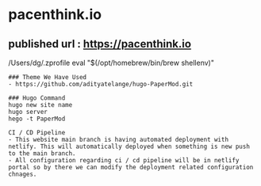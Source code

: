 # pacenthink.io

## published url : https://pacenthink.io


/Users/dg/.zprofile 
    eval "$(/opt/homebrew/bin/brew shellenv)"

    ### Theme We Have Used
    - https://github.com/adityatelange/hugo-PaperMod.git

    ### Hugo Command 
    hugo new site name
    hugo server 
    hego -t PaperMod

    CI / CD Pipeline
    - This website main branch is having automated deployment with netlify. This will automatically deployed when something is new push to the main branch.
    - All configuration regarding ci / cd pipeline will be in netlify portal so by there we can modify the deployment related configuration chnages.

    